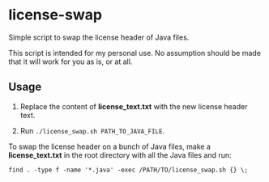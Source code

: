 # license-swap

Simple script to swap the license header of Java files.

This script is intended for my personal use. No assumption should be made that it will work for you as is, or at all.

## Usage

1. Replace the content of **license_text.txt** with the new license header text.

2. Run `./license_swap.sh PATH_TO_JAVA_FILE`.

To swap the license header on a bunch of Java files, make a **license_text.txt** in the root directory with all the Java files and run:

```
find . -type f -name '*.java' -exec /PATH/TO/license_swap.sh {} \;
```
